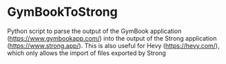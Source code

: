 # GymBookToStrong
Python script to parse the output of the GymBook application (https://www.gymbookapp.com/) into the output of the Strong application (https://www.strong.app/). This is also useful for Hevy (https://hevy.com/), which only allows the import of files exported by Strong
